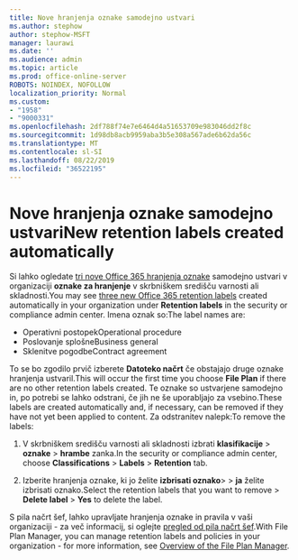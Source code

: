 ```yaml
---
title: Nove hranjenja oznake samodejno ustvari
ms.author: stephow
author: stephow-MSFT
manager: laurawi
ms.date: ''
ms.audience: admin
ms.topic: article
ms.prod: office-online-server
ROBOTS: NOINDEX, NOFOLLOW
localization_priority: Normal
ms.custom:
- "1958"
- "9000331"
ms.openlocfilehash: 2df788f74e7e6464d4a51653709e983046dd2f8c
ms.sourcegitcommit: 1d98db8acb9959aba3b5e308a567ade6b62da56c
ms.translationtype: MT
ms.contentlocale: sl-SI
ms.lasthandoff: 08/22/2019
ms.locfileid: "36522195"
---
```

# <a name="new-retention-labels-created-automatically"></a><span data-ttu-id="cc5fc-102">Nove hranjenja oznake samodejno ustvari</span><span class="sxs-lookup"><span data-stu-id="cc5fc-102">New retention labels created automatically</span></span>

<span data-ttu-id="cc5fc-103">Si lahko ogledate [tri nove Office 365 hranjenja oznake](https://docs.microsoft.com/office365/securitycompliance/file-plan-manager#default-retention-labels-and-label-policy) samodejno ustvari v organizaciji **oznake za hranjenje** v skrbniškem središču varnosti ali skladnosti.</span><span class="sxs-lookup"><span data-stu-id="cc5fc-103">You may see [three new Office 365 retention labels](https://docs.microsoft.com/office365/securitycompliance/file-plan-manager#default-retention-labels-and-label-policy) created automatically in your organization under **Retention labels** in the security or compliance admin center.</span></span> <span data-ttu-id="cc5fc-104">Imena oznak so:</span><span class="sxs-lookup"><span data-stu-id="cc5fc-104">The label names are:</span></span>

- <span data-ttu-id="cc5fc-105">Operativni postopek</span><span class="sxs-lookup"><span data-stu-id="cc5fc-105">Operational procedure</span></span>
- <span data-ttu-id="cc5fc-106">Poslovanje splošne</span><span class="sxs-lookup"><span data-stu-id="cc5fc-106">Business general</span></span>
- <span data-ttu-id="cc5fc-107">Sklenitve pogodbe</span><span class="sxs-lookup"><span data-stu-id="cc5fc-107">Contract agreement</span></span>

<span data-ttu-id="cc5fc-108">To se bo zgodilo prvič izberete **Datoteko načrt** če obstajajo druge oznake hranjenja ustvaril.</span><span class="sxs-lookup"><span data-stu-id="cc5fc-108">This will occur the first time you choose **File Plan** if there are no other retention labels created.</span></span> <span data-ttu-id="cc5fc-109">Te oznake so ustvarjene samodejno in, po potrebi se lahko odstrani, če jih ne še uporabljajo za vsebino.</span><span class="sxs-lookup"><span data-stu-id="cc5fc-109">These labels are created automatically and, if necessary, can be removed if they have not yet been applied to content.</span></span> <span data-ttu-id="cc5fc-110">Za odstranitev nalepk:</span><span class="sxs-lookup"><span data-stu-id="cc5fc-110">To remove the labels:</span></span>

1. <span data-ttu-id="cc5fc-111">V skrbniškem središču varnosti ali skladnosti izbrati **klasifikacije** > **oznake** > **hrambe** zanka.</span><span class="sxs-lookup"><span data-stu-id="cc5fc-111">In the security or compliance admin center, choose **Classifications** > **Labels** > **Retention** tab.</span></span>

1. <span data-ttu-id="cc5fc-112">Izberite hranjenja oznake, ki jo želite **izbrisati oznako**> > **ja** želite izbrisati oznako.</span><span class="sxs-lookup"><span data-stu-id="cc5fc-112">Select the retention labels that you want to remove > **Delete label** > **Yes** to delete the label.</span></span>

<span data-ttu-id="cc5fc-113">S pila načrt šef, lahko upravljate hranjenja oznake in pravila v vaši organizaciji - za več informacij, si oglejte [pregled od pila načrt šef](https://docs.microsoft.com/office365/securitycompliance/file-plan-manager).</span><span class="sxs-lookup"><span data-stu-id="cc5fc-113">With File Plan Manager, you can manage retention labels and policies in your organization - for more information, see [Overview of the File Plan Manager](https://docs.microsoft.com/office365/securitycompliance/file-plan-manager).</span></span>